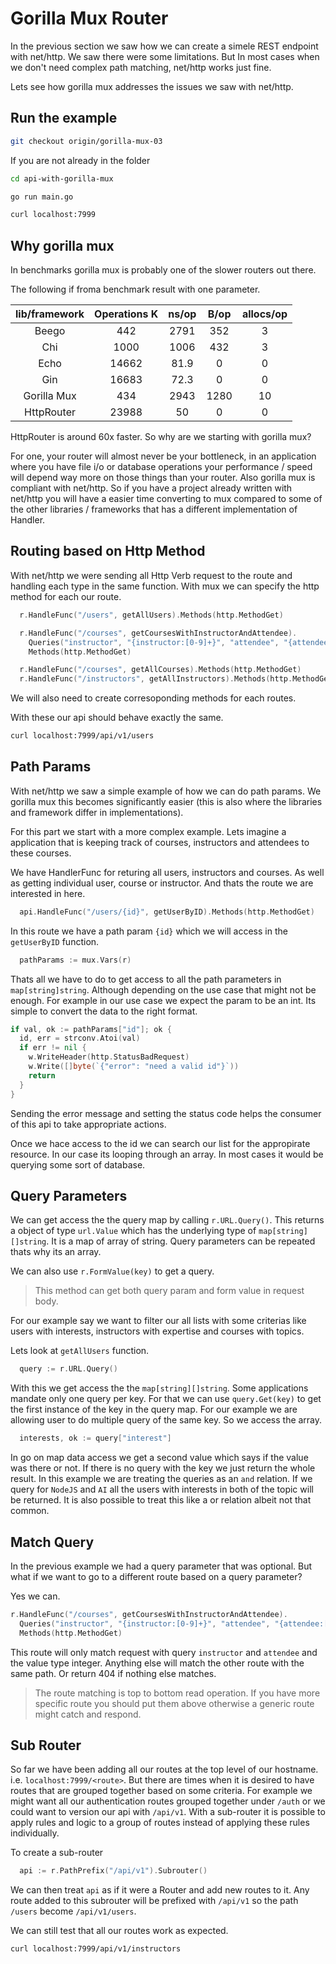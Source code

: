 # Gorilla Mux Router

In the previous section we saw how we can create a simele REST endpoint with net/http. We saw there were some limitations. But In most cases when we don't need complex path matching, net/http works just fine. 

Lets see how gorilla mux addresses the issues we saw with net/http.

## Run the example

```bash
git checkout origin/gorilla-mux-03
```

If you are not already in the folder

```bash
cd api-with-gorilla-mux
```

```bash
go run main.go
```

```bash
curl localhost:7999
```

## Why gorilla mux

In benchmarks gorilla mux is probably one of the slower routers out there. 

The following if froma benchmark result with one parameter.

| lib/framework | Operations K | ns/op | B/op | allocs/op |
|:-------------:|:------------:|:-----:|:----:|:---------:|
|     Beego     |      442     |  2791 |  352 |     3     |
|      Chi      |     1000     |  1006 |  432 |     3     |
|      Echo     |     14662    |  81.9 |   0  |     0     |
|      Gin      |     16683    |  72.3 |   0  |     0     |
|  Gorilla Mux  |      434     |  2943 | 1280 |     10    |
|   HttpRouter  |     23988    |   50  |   0  |     0     |

HttpRouter is around 60x faster. So why are we starting with gorilla mux?

For one, your router will almost never be your bottleneck, in an application where you have file i/o or database operations your performance / speed will depend way more on those things than your router. Also gorilla mux is compliant with net/http. So if you have a project already written with net/http you will have a easier time converting to mux compared to some of the other libraries / frameworks that has a different implementation of Handler.

## Routing based on Http Method

With net/http we were sending all Http Verb request to the route and handling each type in the same function. With mux we can specify the http method for each our route.

```go
  r.HandleFunc("/users", getAllUsers).Methods(http.MethodGet)

  r.HandleFunc("/courses", getCoursesWithInstructorAndAttendee).
    Queries("instructor", "{instructor:[0-9]+}", "attendee", "{attendee:[0-9]+}").
    Methods(http.MethodGet)

  r.HandleFunc("/courses", getAllCourses).Methods(http.MethodGet)
  r.HandleFunc("/instructors", getAllInstructors).Methods(http.MethodGet)
```

We will also need to create corresoponding methods for each routes.

With these our api should behave exactly the same.

```bash
curl localhost:7999/api/v1/users
```

## Path Params

With net/http we saw a simple example of how we can do path params. We gorilla mux this becomes significantly easier (this is also where the libraries and framework differ in implementations).

For this part we start with a more complex example. Lets imagine a application that is keeping track of courses, instructors and attendees to these courses.

We have HandlerFunc for returing all users, instructors and courses. As well as getting individual user, course or instructor. And thats the route we are interested in here.

```go
  api.HandleFunc("/users/{id}", getUserByID).Methods(http.MethodGet)
```

In this route we have a path param `{id}` which we will access in the `getUserByID` function. 

```go
  pathParams := mux.Vars(r)
```

Thats all we have to do to get access to all the path parameters in `map[string]string`. Although depending on the use case that might not be enough. For example in our use case we expect the param to be an int. Its simple to convert the data to the right format. 

```go
if val, ok := pathParams["id"]; ok {
  id, err = strconv.Atoi(val)
  if err != nil {
    w.WriteHeader(http.StatusBadRequest)
    w.Write([]byte(`{"error": "need a valid id"}`))
    return
  }
}
```

Sending the error message and setting the status code helps the consumer of this api to take appropriate actions.

Once we hace access to the id we can search our list for the appropirate resource. In our case its looping through an array. In most cases it would be querying some sort of database.

## Query Parameters

We can get access the the query map by calling `r.URL.Query()`. This returns a object of type `url.Value` which has the underlying type of `map[string][]string`. It is a map of array of string. Query parameters can be repeated thats why its an array.

We can also use `r.FormValue(key)` to get a query. 
>This method can get both query param and form value in request body.

For our example say we want to filter our all lists with some criterias like users with interests, instructors with expertise and courses with topics.

Lets look at `getAllUsers` function.

```go
  query := r.URL.Query()
```

With this we get access the the `map[string][]string`. Some applications mandate only one query per key. For that we can use `query.Get(key)` to get the first instance of the key in the query map. For our example we are allowing user to do multiple query of the same key. So we access the array.

```go
  interests, ok := query["interest"]
```

In go on map data access we get a second value which says if the value was there or not. If there is no query with the key we just return the whole result. In this example we are treating the queries as an `and` relation. If we query for `NodeJS` and `AI` all the users with interests in both of the topic will be returned. It is also possible to treat this like a or relation albeit not that common.

## Match Query

In the previous example we had a query parameter that was optional. But what if we want to go to a different route based on a query parameter?

Yes we can.

```go
r.HandleFunc("/courses", getCoursesWithInstructorAndAttendee).
  Queries("instructor", "{instructor:[0-9]+}", "attendee", "{attendee:[0-9]+}").
  Methods(http.MethodGet)
```

This route will only match request with query `instructor` and `attendee` and the value type integer. Anything else will match the other route with the same path. Or return 404 if nothing else matches.

>The route matching is top to bottom read operation. If you have more specific route you should put them above otherwise a generic route might catch and respond.

## Sub Router

So far we have been adding all our routes at the top level of our hostname. i.e. `localhost:7999/<route>`. But there are times when it is desired to have routes that are grouped together based on some criteria. For example we might want all our authentication routes grouped together under `/auth` or we could want to version our api with `/api/v1`. With a sub-router it is possible to apply rules and logic to a group of routes instead of applying these rules individually.

To create a sub-router 

```go
  api := r.PathPrefix("/api/v1").Subrouter()
```

We can then treat `api` as if it were a Router and add new routes to it. Any route added to this subrouter will be prefixed with `/api/v1` so the path `/users` become `/api/v1/users`. 

We can still test that all our routes work as expected.

```bash
curl localhost:7999/api/v1/instructors
```
